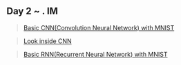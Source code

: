 ## Day 2 ~ . IM

> [Basic CNN(Convolution Neural Network) with MNIST](https://nbviewer.jupyter.org/gist/Hyejin-Koo/6c5d22c0974b90b335370146da4b1765) 

> [Look inside CNN](https://nbviewer.jupyter.org/gist/Hyejin-Koo/5413d75a20b871aea096aab4bf8a99e1)

> [Basic RNN(Recurrent Neural Network) with MNIST](https://nbviewer.jupyter.org/gist/Hyejin-Koo/facdeae76521a274a9ca1449f451759e)

